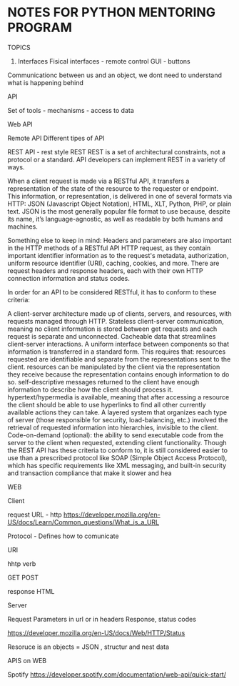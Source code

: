 
# NOTES FOR PYTHON MENTORING PROGRAM

TOPICS

1. Interfaces
Fisical interfaces - remote control 
GUI - buttons 

Communicationc between us and an object, we dont need to understand what is happening behind

API

Set of tools - mechanisms - access to data


Web API

Remote API
Different tipes of API

REST API - 
rest style 
REST
REST is a set of architectural constraints, not a protocol or a standard. API developers can implement REST in a variety of ways.

When a client request is made via a RESTful API, it transfers a representation of the state of the resource to the requester or endpoint. This information, or representation, is delivered in one of several formats via HTTP: JSON (Javascript Object Notation), HTML, XLT, Python, PHP, or plain text. JSON is the most generally popular file format to use because, despite its name, it’s language-agnostic, as well as readable by both humans and machines. 

Something else to keep in mind: Headers and parameters are also important in the HTTP methods of a RESTful API HTTP request, as they contain important identifier information as to the request's metadata, authorization, uniform resource identifier (URI), caching, cookies, and more. There are request headers and response headers, each with their own HTTP connection information and status codes.

In order for an API to be considered RESTful, it has to conform to these criteria:

A client-server architecture made up of clients, servers, and resources, with requests managed through HTTP.
Stateless client-server communication, meaning no client information is stored between get requests and each request is separate and unconnected.
Cacheable data that streamlines client-server interactions.
A uniform interface between components so that information is transferred in a standard form. This requires that:
resources requested are identifiable and separate from the representations sent to the client.
resources can be manipulated by the client via the representation they receive because the representation contains enough information to do so.
self-descriptive messages returned to the client have enough information to describe how the client should process it.
hypertext/hypermedia is available, meaning that after accessing a resource the client should be able to use hyperlinks to find all other currently available actions they can take.
A layered system that organizes each type of server (those responsible for security, load-balancing, etc.) involved the retrieval of requested information into hierarchies, invisible to the client.
Code-on-demand (optional): the ability to send executable code from the server to the client when requested, extending client functionality. 
Though the REST API has these criteria to conform to, it is still considered easier to use than a prescribed protocol like SOAP (Simple Object Access Protocol), which has specific requirements like XML messaging, and built-in security and transaction compliance that make it slower and hea




WEB 


Client

request
URL - http
https://developer.mozilla.org/en-US/docs/Learn/Common_questions/What_is_a_URL

Protocol -  Defines how to comunicate

URI 

hhtp verb

GET
POST

response
HTML 


Server 


Request Parameters in url or in headers
Response, status codes

https://developer.mozilla.org/en-US/docs/Web/HTTP/Status

Resoruce is an objects = JSON
, structur and nest data 


APIS on WEB

Spotify
https://developer.spotify.com/documentation/web-api/quick-start/



